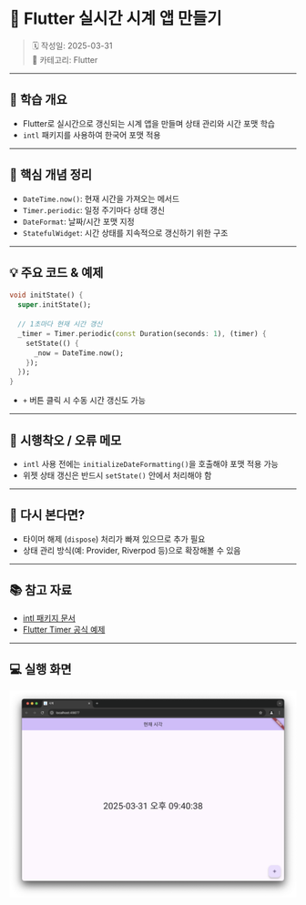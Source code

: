 # 📌 Flutter 실시간 시계 앱 만들기

> 🗓️ 작성일: 2025-03-31  
> 📂 카테고리: Flutter

---

## 🧠 학습 개요

- Flutter로 실시간으로 갱신되는 시계 앱을 만들며 상태 관리와 시간 포맷 학습
- `intl` 패키지를 사용하여 한국어 포맷 적용

---

## 📌 핵심 개념 정리

- `DateTime.now()`: 현재 시간을 가져오는 메서드
- `Timer.periodic`: 일정 주기마다 상태 갱신
- `DateFormat`: 날짜/시간 포맷 지정
- `StatefulWidget`: 시간 상태를 지속적으로 갱신하기 위한 구조

---

## 💡 주요 코드 & 예제

```dart
void initState() {
  super.initState();

  // 1초마다 현재 시간 갱신
  _timer = Timer.periodic(const Duration(seconds: 1), (timer) {
    setState(() {
      _now = DateTime.now();
    });
  });
}
```

- `+` 버튼 클릭 시 수동 시간 갱신도 가능

---

## 🧩 시행착오 / 오류 메모

- `intl` 사용 전에는 `initializeDateFormatting()`을 호출해야 포맷 적용 가능
- 위젯 상태 갱신은 반드시 `setState()` 안에서 처리해야 함

---

## 🔁 다시 본다면?

- 타이머 해제 (`dispose`) 처리가 빠져 있으므로 추가 필요
- 상태 관리 방식(예: Provider, Riverpod 등)으로 확장해볼 수 있음

---

## 📚 참고 자료

- [intl 패키지 문서](https://pub.dev/packages/intl)
- [Flutter Timer 공식 예제](https://api.flutter.dev/flutter/dart-async/Timer/Timer.periodic.html)

---

## 💻 실행 화면

![clock](./img/clock.png)